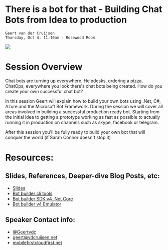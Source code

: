 # There is a bot for that - Building Chat Bots from Idea to production


```
Geert van der Cruijsen
Thursday, Oct 4, 11:10am - Rosewood Room
```

![](https://techbash.com/avatars/geertvandercruijsen)

# Session Overview
Chat bots are turning up everywhere. Helpdesks, ordering a pizza, ChatOps, everywhere you look there's chat bots being created. How do you create your own successful chat bot?

In this session Geert will explain how to build your own bots using .Net, C#, Azure and the Microsoft Bot Framework. During the session we will cover all areas involved in building a successful production ready bot. Starting from the initial idea to getting a prototype working as fast as possible to actually running it in production on channels such as skype, facebook or telegram.

After this session you'll be fully ready to build your own bot that will conquer the world (if Sarah Connor doesn't stop it)

# Resources:

## Slides, References, Deeper-dive Blog Posts, etc:
- [Slides](./slides.pdf)
- [Bot builder cli tools](https://github.com/Microsoft/botbuilder-tools)
- [Bot builder SDK v4 .Net Core](https://github.com/microsoft/botbuilder-dotnet)
- [Bot builder v4 Emulator](https://github.com/Microsoft/BotFramework-Emulator/releases)

## Speaker Contact info:
- [@Geertvdc](https://twitter.com/geertvdc)
- geert@vdcruijsen.net
- [mobilefirstcloudfirst.net](https://mobilefirstcloudfirst.net)



